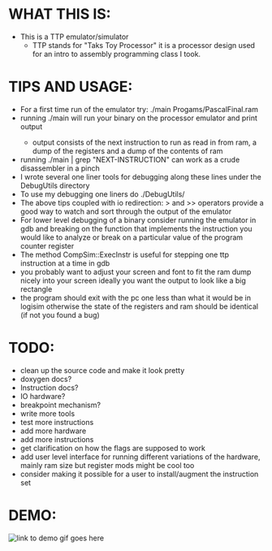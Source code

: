 # WHAT THIS IS:
* This is a TTP emulator/simulator
  * TTP stands for "Taks Toy Processor" it is a processor design used for an intro to assembly programming class I took.
# TIPS AND USAGE:
* For a first time run of the emulator try: ./main Progams/PascalFinal.ram
* running ./main <yourbinary> will run your binary on the processor emulator and print output
  * output consists of the next instruction to run as read in from ram, a dump of the registers and a dump of the contents of ram
* running ./main <yourbinary> | grep "NEXT-INSTRUCTION" can work as a crude disassembler in a pinch
* I wrote several one liner tools for debugging along these lines under the DebugUtils directory
* To use my debugging one liners do ./DebugUtils/<debugtool> <yourbinary>
* The above tips coupled with io redirection: > and >> operators provide a good way to watch and sort through the output of the emulator
* For lower level debugging of a binary consider running the emulator in gdb and breaking on the function that implements the instruction you would like to analyze or break on a particular value of the program counter register
* The method CompSim::ExecInstr is useful for stepping one ttp instruction at a time in gdb
* you probably want to adjust your screen and font to fit the ram dump nicely into your screen ideally you want the output to look like a big rectangle
* the program should exit with the pc one less than what it would be in logisim otherwise the state of the registers and ram should be identical (if not you found a bug)
# TODO:
* clean up the source code and make it look pretty
* doxygen docs?
* Instruction docs?
* IO hardware?
* breakpoint mechanism?
* write more tools
* test more instructions
* add more hardware
* add more instructions
* get clarification on how the flags are supposed to work
* add user level interface for running different variations of the hardware, mainly ram size but register mods might be cool too
* consider making it possible for a user to install/augment the instruction set

# DEMO:
![link to demo gif goes here](https://raw.githubusercontent.com/mehstruslehpy/Documents/master/C%2B%2B/TTPSim/TTPSimAndAsmDemo.gif)
